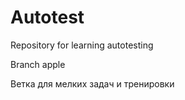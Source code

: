 # Autotest
 Repository for learning autotesting
 
 Branch apple
 
 Ветка для мелких задач и тренировки